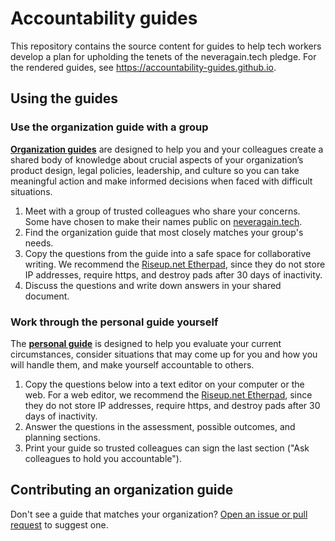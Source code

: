 # Accountability guides

This repository contains the source content for guides to help tech workers develop a plan for upholding the tenets of the neveragain.tech pledge. For the rendered guides, see https://accountability-guides.github.io.

## Using the guides

### Use the organization guide with a group

**[Organization guides](https://accountability-guides.github.io/organization-guides/)** are designed to help you and your colleagues create a shared body of knowledge about crucial aspects of your organization’s product design, legal policies, leadership, and culture so you can take meaningful action and make informed decisions when faced with difficult situations.

1. Meet with a group of trusted colleagues who share your concerns. Some have chosen to make their names public on [neveragain.tech](http://neveragain.tech).
2. Find the organization guide that most closely matches your group's needs.
3. Copy the questions from the guide into a safe space for collaborative writing. We recommend the [Riseup.net Etherpad](https://pad.riseup.net), since they do not store IP addresses, require https, and destroy pads after 30 days of inactivity.
4. Discuss the questions and write down answers in your shared document.


### Work through the personal guide yourself

The **[personal guide](https://accountability-guides.github.io/personal-guide)** is designed to help you evaluate your current circumstances, consider situations that may come up for you and how you will handle them, and make yourself accountable to others.

1. Copy the questions below into a text editor on your computer or the web. For a web editor, we recommend the [Riseup.net Etherpad](https://pad.riseup.net), since they do not store IP addresses, require https, and destroy pads after 30 days of inactivity.
2. Answer the questions in the assessment, possible outcomes, and planning sections.
3. Print your guide so trusted colleagues can sign the last section ("Ask colleagues to hold you accountable").

## Contributing an organization guide

Don't see a guide that matches your organization? [Open an issue or pull request](CONTRIBUTING.md) to suggest one.
